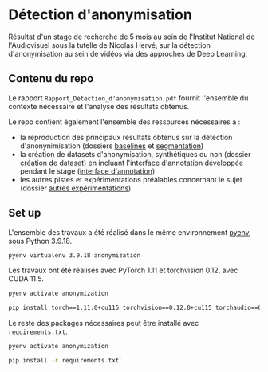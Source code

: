 # Détection d'anonymisation
Résultat d'un stage de recherche de 5 mois au sein de l'Institut National de l'Audiovisuel sous la tutelle de Nicolas Hervé, sur la détection d'anonymisation au sein de vidéos via des approches de Deep Learning.

## Contenu du repo
Le rapport `Rapport_Détection_d'anonymisation.pdf` fournit l'ensemble du contexte nécessaire et l'analyse des résultats obtenus.

Le repo contient également l'ensemble des ressources nécessaires à : 
- la reproduction des principaux résultats obtenus sur la détection d'anonynimisation (dossiers [baselines](baselines) et [segmentation](segmentation))
- la création de datasets d'anonymisation, synthétiques ou non (dossier [création de dataset](./création%20de%20dataset/)) en incluant l'interface d'annotation développée pendant le stage ([interface d'annotation](https://github.com/MattSou/django_annotation_UI))
- les autres pistes et expérimentations préalables concernant le sujet (dossier [autres expérimentations](./autres%20expérimentations/))

## Set up
L'ensemble des travaux a été réalisé dans le même environnement [pyenv](https://github.com/pyenv/pyenvhttps://github.com/pyenv/pyenv), sous Python 3.9.18.
```bash
pyenv virtualenv 3.9.18 anonymization
```

Les travaux ont été réalisés avec PyTorch 1.11 et torchvision 0.12, avec CUDA 11.5.

```bash
pyenv activate anonymization

pip install torch==1.11.0+cu115 torchvision==0.12.0+cu115 torchaudio==0.11.0+cu115 --extra-index-url https://download.pytorch.org/whl/cu115
```

Le reste des packages nécessaires peut être installé avec `requirements.txt`.
```bash
pyenv activate anonymization

pip install -r requirements.txt`
```




